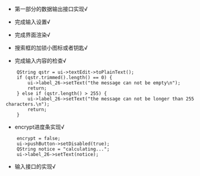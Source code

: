 * 第一部分的数据输出接口实现√

* 完成输入设置√

* 完成界面渲染√

* 搜索框的加锁小图标或者钥匙√

* 完成输入内容的检查√

```
    QString qstr = ui->textEdit->toPlainText();
    if (qstr.trimmed().length() == 0) {
        ui->label_26->setText("the message can not be empty\n");
        return;
    } else if (qstr.length() > 255) {
        ui->label_26->setText("the message can not be longer than 255 characters.\n");
        return;
    }
```
* encrypt进度条实现√

```
    encrypt = false;
    ui->pushButton->setDisabled(true);
    QString notice = "calculating...";
    ui->label_26->setText(notice);
```
* 输入接口的实现√